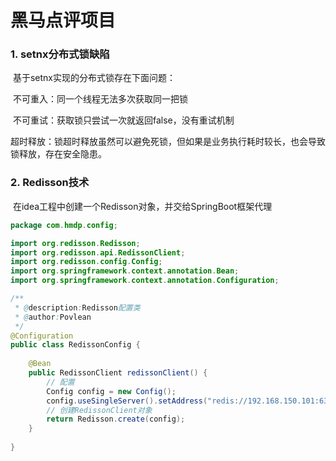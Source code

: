 # 黑马点评项目

### 1. setnx分布式锁缺陷

​	基于setnx实现的分布式锁存在下面问题：

​	不可重入：同一个线程无法多次获取同一把锁

​	不可重试：获取锁只尝试一次就返回false，没有重试机制

​	超时释放：锁超时释放虽然可以避免死锁，但如果是业务执行耗时较长，也会导致锁释放，存在安全隐患。

### 2. Redisson技术

​	在idea工程中创建一个Redisson对象，并交给SpringBoot框架代理

```java
package com.hmdp.config;

import org.redisson.Redisson;
import org.redisson.api.RedissonClient;
import org.redisson.config.Config;
import org.springframework.context.annotation.Bean;
import org.springframework.context.annotation.Configuration;

/**
 * @description:Redisson配置类
 * @author:Povlean
 */
@Configuration
public class RedissonConfig {
    
    @Bean
    public RedissonClient redissonClient() {
        // 配置
        Config config = new Config();
        config.useSingleServer().setAddress("redis://192.168.150.101:6379").setPassword("123321");
        // 创建RedissonClient对象
        return Redisson.create(config);
    }
    
}

```

